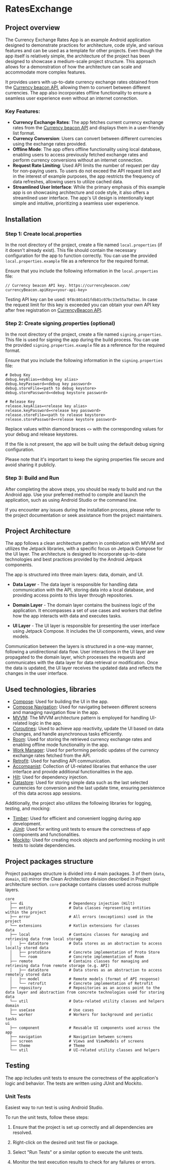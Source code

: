 # RatesExchange

## Project overview

The Currency Exchange Rates App is an example Android application designed to demonstrate practices for architecture, code style, and various features and can be used as a template for other projects. Even though the app itself is relatively simple, the architecture of the project has been designed to showcase a medium-scale project structure. This approach allows for a demonstration of how the architecture can scale and accommodate more complex features.

It provides users with up-to-date currency exchange rates obtained from the [Currency beacon API](https://currencybeacon.com/), allowing them to convert between different currencies. The app also incorporates offline functionality to ensure a seamless user experience even without an internet connection.

### Key Features:

- **Currency Exchange Rates**: The app fetches current currency exchange rates from the [Currency beacon API](https://currencybeacon.com/)  and displays them in a user-friendly list format.
- **Currency Conversion**: Users can convert between different currencies using the exchange rates provided.
- **Offline Mode**: The app offers offline functionality using local database, enabling users to access previously fetched exchange rates and perform currency conversions without an internet connection.
- **Request Rate Limiting**: Used API limits the number of request per day for non-paying users. To  users do not exceed the API request limit and in the interest of example purposes, the app restricts the frequency of data refreshes, allowing users to utilize cached data.
- **Streamlined User Interface**: While the primary emphasis of this example app is on showcasing architecture and code style, it also offers a streamlined user interface. The app's UI design is intentionally kept simple and intuitive, prioritizing a seamless user experience.

## Installation
### Step 1: Create local.properties

In the root directory of the project, create a file named `local.properties` (if it doesn't already exist). This file should contain the necessary configuration for the app to function correctly. You can use the provided `local.properties.example` file as a reference for the required format.

Ensure that you include the following information in the `local.properties` file:
```
// Currency beacon API key. https://currencybeacon.com/
currencyBeacon.apiKey=<your-api-key> 
```

Testing API key can be used: `9f8c8014d1fdb81c07bc33e55a7bd3ac`. In case the request limit for this key is exceeded you can obtain your own API key after free registration on [CurrencyBeacon API](https://currencybeacon.com/).

### Step 2: Create signing.properties (optional)

In the root directory of the project, create a file named `signing.properties`. This file is used for signing the app during the build process. You can use the provided `signing.properties.example` file as a reference for the required format.

Ensure that you include the following information in the `signing.properties` file:

```
# Debug Key
debug.keyAlias=<debug key alias>  
debug.keyPassword=<debug key password>  
debug.storeFile=<path to debug keystore>  
debug.storePassword=<debug keystore password>  

# Release Key
release.keyAlias=<release key alias>  
release.keyPassword=<release key password>  
release.storeFile=<path to release keystore>  
release.storePassword=<release keystore password>
```

Replace values within diamond braces `<>` with the corresponding values for your debug and release keystores.

If the file is not present, the app will be built using the default debug signing configuration.

Please note that it's important to keep the signing properties file secure and avoid sharing it publicly.

### Step 3: Build and Run

After completing the above steps, you should be ready to build and run the Android app. Use your preferred method to compile and launch the application, such as using Android Studio or the command line.

If you encounter any issues during the installation process, please refer to the project documentation or seek assistance from the project maintainers.

## Project Architecture

The app follows a clean architecture pattern in combination with MVVM  and utilizes the Jetpack libraries, with a specific focus on Jetpack Compose for the UI layer. The architecture is designed to incorporate up-to-date technologies and best practices provided by the Android Jetpack components.

The app is structured into three main layers: data, domain, and UI.

- **Data Layer** - The data layer is responsible for handling data communication with the API, storing data into a local database, and providing access points to this layer through repositories.

- **Domain Layer** -  The domain layer contains the business logic of the application. It encompasses a set of use cases and workers that define how the app interacts with data and executes tasks.

- **UI Layer** - The UI layer is responsible for presenting the user interface using Jetpack Compose. It includes the UI components, views, and view models.

Communication between the layers is structured in a one-way manner, following a unidirectional data flow. User interactions in the UI layer are propagated to the domain layer, which processes the requests and communicates with the data layer for data retrieval or modification. Once the data is updated, the UI layer receives the updated data and reflects the changes in the user interface.

## Used technologies, libraries

-   [Compose](https://developer.android.com/jetpack/compose): Used for building the UI in the app.
-   [Compose Navigation](https://developer.android.com/jetpack/compose/navigation): Used for navigating between different screens and managing navigation flow in the app.
-   [MVVM](https://developer.android.com/jetpack/guide): The MVVM architecture pattern is employed for handling UI-related logic in the app.
-   [Coroutines](https://developer.android.com/kotlin/coroutines): Used to achieve app reactivity, update the UI based on data changes, and handle asynchronous tasks efficiently.
-   [Room](https://developer.android.com/jetpack/androidx/releases/room): Used for storing the retrieved currency exchange rates and enabling offline mode functionality in the app.
-   [Work Manager](https://developer.android.com/topic/libraries/architecture/workmanager): Used for performing periodic updates of the currency exchange rates fetched from the API.
-   [Retrofit](https://square.github.io/retrofit/): Used for handling API communication.
-   [Accompanist](https://github.com/google/accompanist): Collection of UI-related libraries that enhance the user interface and provide additional functionalities in the app.
-   [Hilt](https://developer.android.com/training/dependency-injection/hilt-android): Used for dependency injection.
-   [Datastore](https://developer.android.com/topic/libraries/architecture/datastore): Used for storing simple data such as the last selected currencies for conversion and the last update time, ensuring persistence of this data across app sessions.

Additionally, the project also utilizes the following libraries for logging, testing, and mocking:

-   [Timber](https://github.com/JakeWharton/timber): Used for efficient and convenient logging during app development.
-   [JUnit](https://junit.org/junit5/): Used for writing unit tests to ensure the correctness of app components and functionalities.
-   [Mockito](https://site.mockito.org/): Used for creating mock objects and performing mocking in unit tests to isolate dependencies.

## Project packages structure
Project packages structure is divided into 4 main packages. 3 of them (`data`, `domain`, `UI`) mirror the Clean Architecture division described in Project architecture section. `core` package contains classes used across multiple layers.
```
core
  ├── di                    # Dependency injection (Hilt)
  ├── entity                # Data classes representing entities within the project
  ├── error                 # All errors (exceptions) used in the project
  └── extensions            # Kotlin extensions for classes
data
  ├── local                 # Contains classes for managing and retrieving data from local storage
  │   ├── dataStore         # Data stores as an abstraction to access locally stored data
  │   ├── protoStore        # Concrete implementation of Proto Store
  │   └── room              # Concrete implementation of Room
  ├── remote                # Contains classes for managing and retrieving data from remote storage (e.g. API)
  │   ├── dataStore         # Data stores as an abstraction to access remotely stored data
  │   ├── model             # Remote models (format of API response)
  │   └── retrofit          # Concrete implementation of Retrofit
  ├── repository            # Repositories as an access point to the data layer and abstraction from concrete technologies used for storing data
  └── util                  # Data-related utility classes and helpers
domain
  ├── useCase               # Use cases
  └── worker                # Workers for background and periodic tasks
ui
  ├── component             # Reusable UI components used across the app
  ├── navigation            # Navigation between screens
  ├── screen                # Views and ViewModels of screens
  ├── theme                 # Theme
  └── util                  # UI-related utility classes and helpers

```
## Testing

The app includes unit tests to ensure the correctness of the application's logic and behavior. The tests are written using JUnit and Mockito.

### Unit Tests

Easiest way to run test is using Android Studio.

To run the unit tests, follow these steps:

1. Ensure that the project is set up correctly and all dependencies are resolved.

2. Right-click on the desired unit test file or package.

3. Select "Run Tests" or a similar option to execute the unit tests.

4. Monitor the test execution results to check for any failures or errors.
